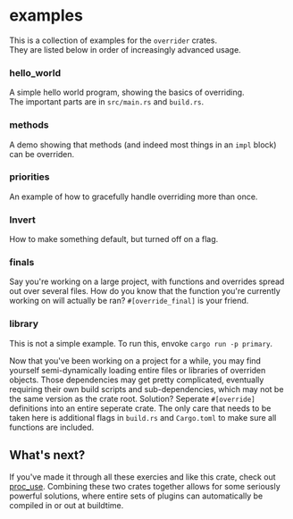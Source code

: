 # examples

This is a collection of examples for the `overrider` crates.  
They are listed below in order of increasingly advanced usage.

### hello_world
A simple hello world program, showing the basics of overriding.  
The important parts are in `src/main.rs` and `build.rs`.

### methods
A demo showing that methods (and indeed most things in an `impl`
block) can be overriden.

### priorities
An example of how to gracefully handle overriding more than once.

### Invert
How to make something default, but turned off on a flag.

### finals
Say you're working on a large project, with functions and overrides
spread out over several files. How do you know that the function
you're currently working on will actually be ran? `#[override_final]`
is your friend.

### library
This is not a simple example. To run this, envoke `cargo run -p primary`.

Now that you've been working on a project for a while, you may find yourself
semi-dynamically loading entire files or libraries of overriden objects.
Those dependencies may get pretty complicated, eventually requiring their own
build scripts and sub-dependencies, which may not be the same version as the
crate root. Solution? Seperate `#[override]` definitions into an entire seperate
crate. The only care that needs to be taken here is additional flags in `build.rs`
and `Cargo.toml` to make sure all functions are included.

## What's next?
If you've made it through all these exercies and like this crate, check out
[proc_use](https://github.com/Shizcow/proc_use/). Combining these two crates
together allows for some seriously powerful solutions, where entire sets of
plugins can automatically be compiled in or out at buildtime.
